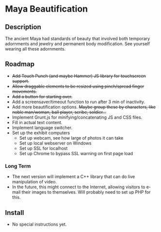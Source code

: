 # Maya Beautification 

## Description 
The ancient Maya had standards of beauty that involved both temporary adornments and jewelry and permanent body modification.
See yourself wearing all these adornments.

## Roadmap
+ ~~Add Touch Punch (and maybe Hammer) JS library for touchscreen support.~~
+ ~~Allow draggable elements to be resized using pinch/spread finger movements.~~
+ ~~Add a button for starting over.~~
+ Add a screensaver/timeout function to run after 3 min of inactivity.
+ Add more beautification options. ~~Maybe group these by characters, like noble man/woman, ball player, scribe, soldier...~~
+ Implement Grunt.js for minifying/concatenating JS and CSS files.
+ Fill in actual text content.
+ Implement language switcher. 
+ Set up the exhibit computers
  + Set up webcam, see how large of photos it can take 
  + Set up local webserver on Windows 
  + Set up SSL for localhost 
  + Set up Chrome to bypass SSL warning on first page load

### Long Term
+ The next version will implement a C++ library that can do live manipulation of video.
+ In the future, this might connect to the Internet, allowing visitors to e-mail their images to themselves. 
Will probably need to set up PHP for this.

## Install
+ No special instructions yet.

